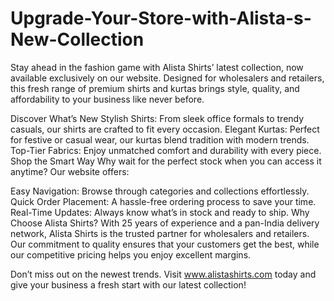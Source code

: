 # Upgrade-Your-Store-with-Alista-s-New-Collection
Stay ahead in the fashion game with Alista Shirts’ latest collection, now available exclusively on our website. Designed for wholesalers and retailers, this fresh range of premium shirts and kurtas brings style, quality, and affordability to your business like never before.

Discover What’s New
Stylish Shirts: From sleek office formals to trendy casuals, our shirts are crafted to fit every occasion.
Elegant Kurtas: Perfect for festive or casual wear, our kurtas blend tradition with modern trends.
Top-Tier Fabrics: Enjoy unmatched comfort and durability with every piece.
Shop the Smart Way
Why wait for the perfect stock when you can access it anytime? Our website offers:

Easy Navigation: Browse through categories and collections effortlessly.
Quick Order Placement: A hassle-free ordering process to save your time.
Real-Time Updates: Always know what’s in stock and ready to ship.
Why Choose Alista Shirts?
With 25 years of experience and a pan-India delivery network, Alista Shirts is the trusted partner for wholesalers and retailers. Our commitment to quality ensures that your customers get the best, while our competitive pricing helps you enjoy excellent margins.

Don’t miss out on the newest trends. Visit www.alistashirts.com today and give your business a fresh start with our latest collection!
